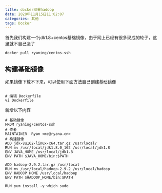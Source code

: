 ```yaml
---
title: docker部署hadoop
date: 2020年11月15日11:02:07
categories: 其他
tags: Docker
---
```


首先我们构建一个jdk1.8+centos基础镜像，由于网上已经有很多现成的轮子，这里就不自己造了

```docker
docker pull ryaning/centos-ssh
```

## 构建基础镜像

如果镜像下载不下来，可以使用下面方法自己创建基础镜像

```shell

# 编辑 Dockerfile
vi Dockerfile
``` 

新增以下内容

```shell
# 基础镜像
FROM ryaning/centos-ssh
# 作者
MAINTAINER  Ryan <me@ryana.cn>
# 构建镜像
ADD jdk-8u162-linux-x64.tar.gz /usr/local/
RUN mv /usr/local/jdk1.8.0_162 /usr/local/jdk1.8
ENV JAVA_HOME /usr/local/jdk1.8
ENV PATH $JAVA_HOME/bin:$PATH

ADD hadoop-2.9.2.tar.gz /usr/local
RUN mv /usr/local/hadoop-2.9.2 /usr/local/hadoop
ENV HADOOP_HOME /usr/local/hadoop
ENV PATH $HADOOP_HOME/bin:$PATH

RUN yum install -y which sudo
```